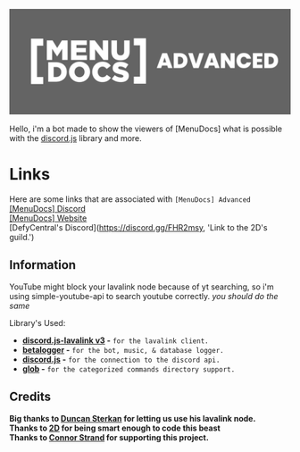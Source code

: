 ![MenuDocs AdvancedBanner](MenuDocs.jpg "MDAdv")

Hello, i'm a bot made to show the viewers of [MenuDocs] what is possible with the [discord.js](https://discord.js.org/, 'Discord.JS Official Documentation') library and more.

# Links

Here are some links that are associated with `[MenuDocs] Advanced`  
[[MenuDocs] Discord](https://discord.gg/MgVaazZ, 'Link to the official Discord Server.')  
[[MenuDocs] Website](https://menudocs.org/, 'Link to the official Website.')  
[DefyCentral's Discord](https://discord.gg/FHR2msy, 'Link to the 2D's guild.')  

## Information

YouTube might block your lavalink node because of yt searching, so i'm using simple-youtube-api to search youtube correctly.
*you should do the same*

Library's Used:

- **[discord.js-lavalink v3](https://npmjs.com/discord.js-lavalink, 'NPM Package download link') -** `for the lavalink client.`
- **[betalogger](https://npmjs.com/betalogger, 'NPM Package download link') -** `for the bot, music, & database logger.`
- **[discord.js](https://npmjs.com/discord.js, 'NPM Package download link') -** `for the connection to the discord api.`
- **[glob](https://npmjs.com/glob, 'NPM Package download link') -** `for the categorized commands directory support.`

## Credits

**Big thanks to [Duncan Sterkan](https://twitter.com/duncte123, 'Duncte123 - Twitter Account') for letting us use his lavalink node.**  
**Thanks to [2D](https://twitter.com/The2DPerson, 'The2DPerson - Twitter Account') for being smart enough to code this beast**  
**Thanks to [Connor Strand](https://twitter.com/Strandable, 'Strandable - Twitter Account') for supporting this project.**  
